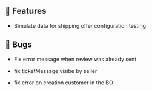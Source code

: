 ## 🚀 Features

- Simulate data for shipping offer configuration testing


## 🐛 Bugs

- Fix error message when review was already sent

- fix ticketMessage visibe by seller

- fix error on creation customer in the BO